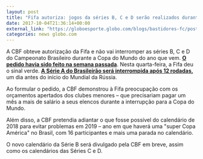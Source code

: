 ```yaml
---
layout: post
title: "Fifa autoriza: jogos da séries B, C e D serão realizados durante a Copa do Mundo"
date: 2017-10-04T21:36:14+00:00
external_link: "https://globoesporte.globo.com/blogs/bastidores-fc/post/fifa-autoriza-jogos-da-series-b-c-e-d-serao-realizados-durante-a-copa-do-mundo.ghtml"
categories: news globo.com
---
```

 
 
 

 
 
 
 

A CBF obteve autorização da Fifa e não vai interromper as séries B, C e D do Campeonato Brasileiro durante a Copa do Mundo do ano que vem. [**O pedido havia sido feito na semana passada**](https://globoesporte.globo.com/blogs/bastidores-fc/post/cbf-pede-a-fifa-para-nao-interromper-series-b-c-e-d-durante-a-copa-do-mundo.ghtml). Nesta quarta-feira, a Fifa deu o sinal verde. [**A Série A do Brasileirão será interrompida após 12 rodadas,**](https://globoesporte.globo.com/futebol/noticia/brasileiro-vai-parar-dois-dias-antes-da-copa-do-mundo-confira-o-calendario.ghtml) um dia antes do início do Mundial da Rússia.

 
 
 

Ao formular o pedido, a CBF demonstrou à Fifa preocupação com os orçamentos apertados dos clubes menores – que precisariam pagar um mês a mais de salário a seus elencos durante a interrupção para a Copa do Mundo.

 
 
 

Além disso, a CBF pretendia adiantar o que fosse possível do calendário de 2018 para evitar problemas em 2019 – ano em que haverá uma "super Copa América" no Brasil, com 16 participantes e mais uma parada no calendário.

 
 
 

O novo calendário da Série B será divulgado pela CBF em breve, assim como os calendários das Séries C e D.

 
 
